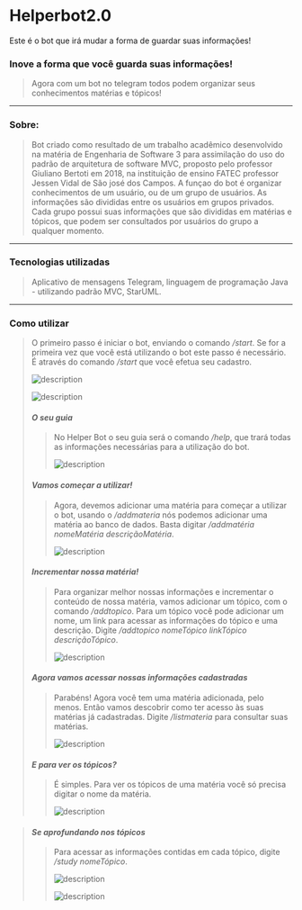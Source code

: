 # Helperbot2.0
Este é o bot que irá mudar a forma de guardar suas informações!

### Inove a forma que você guarda suas informações!
>
> Agora com um bot no telegram todos podem organizar seus conhecimentos matérias e tópicos!

---

### Sobre:
>
> Bot criado como resultado de um trabalho acadêmico desenvolvido na matéria de Engenharia de Software 3 para assimilação do uso do padrão de arquitetura de software MVC, proposto pelo professor Giuliano Bertoti em 2018, na instituição de ensino FATEC professor Jessen Vidal de São josé dos Campos.
> A funçao do bot é organizar conhecimentos de um usuário, ou de um grupo de usuários. As informações são divididas entre os usuários em grupos privados. Cada grupo possui suas informações que são divididas em matérias e tópicos, que podem ser consultados por usuários do grupo a qualquer momento.

---

### Tecnologias utilizadas
>
> Aplicativo de mensagens Telegram, linguagem de programação Java - utilizando padrão MVC, StarUML.

---

### Como utilizar
>
> O primeiro passo é iniciar o bot, enviando o comando _/start_. Se for a primeira vez que você está utilizando o bot este passo é necessário. É através do comando _/start_ que você efetua seu cadastro.
>
> ![description](Prints/ola)
>
> ![description](Prints/start)
>
>
>
> #### *O seu guia*
>>
>> No Helper Bot o seu guia será o comando _/help_, que trará todas as informações necessárias para a utilização do bot.
>>
>> ![description](Prints/help)
>
>
>
> #### *Vamos começar a utilizar!*
>>
>> Agora, devemos adicionar uma matéria para começar a utilizar o bot, usando o _/addmateria_ nós podemos adicionar uma matéria ao banco de dados.
>> Basta digitar _/addmatéria nomeMatéria descriçãoMatéria_.
>>
>> ![description](img/addmatéria)
>
>
>
> #### *Incrementar nossa matéria!*
>>
>> Para organizar melhor nossas informações e incrementar o conteúdo de nossa matéria, vamos adicionar um tópico, com o comando _/addtopico_.
>> Para um tópico você pode adicionar um nome, um link para acessar as informações do tópico e uma descrição. Digite _/addtopico nomeTópico linkTópico descriçãoTópico_.
>>
>> ![description](Prints/addtópico)
>
>
>
> #### *Agora vamos acessar nossas informações cadastradas*
>>
>> Parabéns! Agora você tem uma matéria adicionada, pelo menos. Então vamos descobrir como ter acesso às suas matérias já cadastradas. Digite _/listmateria_ para consultar suas matérias.
>>
>> ![description](Prints/listmateria)
>
>
>
> #### *E para ver os tópicos?*
>>
>> É simples. Para ver os tópicos de uma matéria você só precisa digitar o nome da matéria.
>>
>> ![description](Prints/mat1)

> #### *Se aprofundando nos tópicos*
>>
>> Para acessar as informações contidas em cada tópico, digite _/study nomeTópico_.
>>
>> ![description](Prints/study)
>>
>> ![description](Prints/study2)
























